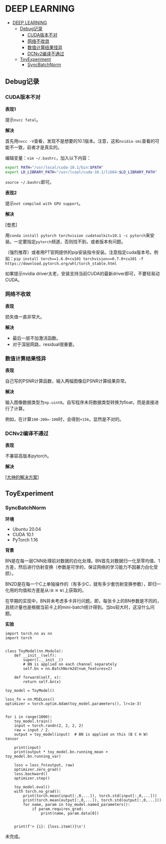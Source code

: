 # DEEP LEARNING

- [DEEP LEARNING](#deep-learning)
  - [Debug记录](#debug记录)
    - [CUDA版本不对](#cuda版本不对)
    - [网络不收敛](#网络不收敛)
    - [数值计算结果怪异](#数值计算结果怪异)
    - [DCNv2编译不通过](#dcnv2编译不通过)
  - [ToyExperiment](#toyexperiment)
    - [SyncBatchNorm](#syncbatchnorm)

## Debug记录

### CUDA版本不对

**表现1**

提示`nvcc fatal`。

**解决**

首先用`nvcc -V`查看，发现不是想要的10.1版本。注意，这和`nvidia-smi`查看的可能不一致，前者才是真实的。

编辑变量：`vim ~/.bashrc`，加入以下内容：

```bash
export PATH="/usr/local/cuda-10.1/bin:$PATH"
export LD_LIBRARY_PATH="/usr/lcoal/cuda-10.1/lib64:$LD_LIBRARY_PATH"
```

`source ~/.bashrc`即可。

**表现2**

提示`not compiled with GPU support`。

**解决**

[[参考]](https://zhuanlan.zhihu.com/p/93278639)

用`conda install pytorch torchvision cudatoolkit=10.1 -c pytorch`来安装。一定要指定`pytorch`频道，否则找不到，或者版本有问题。

（强烈推荐）或者用PT官网提供的pip安装指令安装。注意指定cuda版本号。例如：`pip install torch==1.6.0+cu101 torchvision==0.7.0+cu101 -f https://download.pytorch.org/whl/torch_stable.html`

如果提示nvidia driver太老，安装支持当前CUDA的最新driver即可，不要轻易动CUDA。

### 网络不收敛

**表现**

损失值一直非常大。

**解决**

- 最后一层不加激活函数。
- 对于深层网路，residual很重要。

### 数值计算结果怪异

**表现**

自己写的PSNR计算函数，输入两幅图像后PSNR计算结果异常。

**解决**

输入图像数据类型为`np.uint8`。自写程序未将数据类型转换为float，而是直接进行了计算。

例如，在计算`100-200=-100`时，会得到`+156`，显然是不对的。

### DCNv2编译不通过

**表现**

不兼容高版本pytorch。

**解决**

[[大神的解决方案]](https://github.com/open-mmlab/mmediting/issues/84)

## ToyExperiment

### SyncBatchNorm

**环境**

- Ubuntu 20.04
- CUDA 10.1
- PyTorch 1.16

**背景**

BN是在每一层CNN处理前对数据的白化处理。BN首先对数据归一化至零均值、1方差，然后进行仿射变换（参数是可学的，保证网络的学习能力不因暴力白化受损）。

BN2D是在每一个C上单独操作的（有多少C，就有多少套仿射变换参数），即归一化用的均值和方差是从`(B H W)`上获取的。

在早期的实现中，BN并未考虑多卡并行问题。即，每张卡上的BN参数是不同的，且统计量也是根据当前卡上的mini-batch统计得到。当bs较大时，这没什么问题。

**实验**

```python3
import torch.nn as nn
import torch


class ToyModel(nn.Module):
    def __init__(self):
        super().__init__()
        # BN is applied on each channel separately
        self.bn = nn.BatchNorm2d(num_features=2)
    
    def forward(self, x):
        return self.bn(x)

toy_model = ToyModel()

loss_fn = nn.MSELoss()
optimizer = torch.optim.Adam(toy_model.parameters(), lr=1e-3)


for i in range(1000):
    toy_model.train()
    input = torch.randn(2, 2, 2, 2)
    raw = input / 2.
    output = toy_model(input)  # BN is applied on this (B C H W) tensor
    
    print(input)
    print(output * toy_model.bn.running_mean + toy_model.bn.running_var)
    
    loss = loss_fn(output, raw)
    optimizer.zero_grad()
    loss.backward()
    optimizer.step()

    toy_model.eval()
    with torch.no_grad():
        print(torch.mean(input[:,0,...]), torch.std(input[:,0,...]))
        print(torch.mean(output[:,0,...]), torch.std(output[:,0,...]))
        for name, param in toy_model.named_parameters():
            if param.requires_grad:
                print(name, param.data[0])
        

    print(f'> {i}: {loss.item()}\n')
```

未完成。
